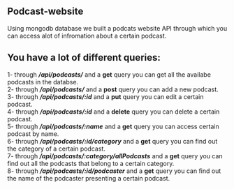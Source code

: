 ## Podcast-website
Using mongodb database we built a podcats website API through which you can access alot of infromation about a certain podcast.
## You have a lot of different queries: 
1- through ***/api/podcasts/*** and a **get** query you can get all the availabe podcasts in the databse.    
2- through ***/api/podcasts/*** and a **post** query you can add a new podcast.     
3- through ***/api/podcasts/:id*** and a **put** query you can edit a certain podcast.    
4- through ***/api/podcasts/:id*** and a **delete** query you can delete a certain podcast.       
5- through ***/api/podcasts/:name*** and a **get** query you can access certain podcast by name.      
6- through ***/api/podcasts/:id/category*** and a **get** query you can find out the category of a certain podcast.         
7- through ***/api/podcasts/:category/allPodcasts*** and a **get** query you can find out all the podcasts that belong to a certain category.      
8- through ***/api/podcasts/:id/podcaster*** and a **get** query you can find out the name of the podcaster presenting a certain podcast.      









